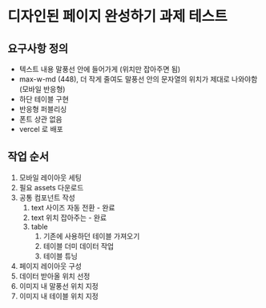 # 디자인된 페이지 완성하기 과제 테스트 

## 요구사항 정의 

- 텍스트 내용 말풍선 안에 들어가게 (위치만 잡아주면 됨)
- max-w-md (448), 더 작게 줄여도 말풍선 안의 문자열의 위치가 제대로 나와야함 (모바일 반응형)
- 하단 테이블 구현
- 반응형 퍼블리싱
- 폰트 상관 없음
- vercel 로 배포



## 작업 순서
1. 모바일 레이아웃 세팅
2. 필요 assets 다운로드
3. 공통 컴포넌트 작성
   1. text 사이즈 자동 전환 - 완료
   2. text 위치 잡아주는 - 완료
   3. table 
      1. 기존에 사용하던 테이블 가져오기
      2. 테이블 더미 데이터 작업
      3. 테이블 튜닝
4. 페이지 레이아웃 구성
5. 데이터 받아올 위치 선정 
6. 이미지 내 말풍선 위치 지정 
7. 이미지 내 테이블 위치 지정 